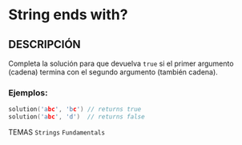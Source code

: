 # String ends with?

## DESCRIPCIÓN
Completa la solución para que devuelva `true` si el primer argumento (cadena) termina con el segundo argumento (también cadena).

### Ejemplos:
```c
solution('abc', 'bc') // returns true
solution('abc', 'd')  // returns false
```
TEMAS
`Strings` `Fundamentals`
